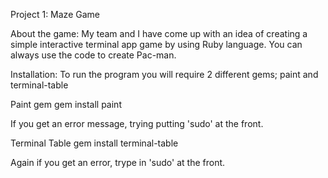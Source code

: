Project 1: Maze Game

About the game:
My team and I have come up with an idea of creating a simple interactive
terminal app game by using Ruby language. You can always use the code to create Pac-man. 

Installation: 
To run the program you will require 2 different gems; paint and terminal-table

Paint gem
gem install paint

If you get an error message, trying putting 'sudo' at the front. 

Terminal Table
gem install terminal-table

Again if you get an error, trype in 'sudo' at the front.

